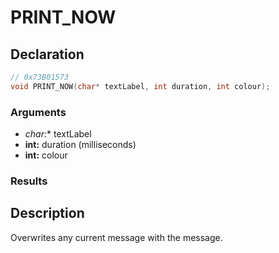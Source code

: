 # PRINT_NOW

## Declaration
```cpp
// 0x73B01573
void PRINT_NOW(char* textLabel, int duration, int colour);
```

### Arguments
- **char*:** textLabel
- **int:** duration (milliseconds)
- **int:** colour

### Results

## Description
Overwrites any current message with the message.